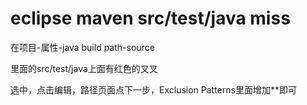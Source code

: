 # eclipse maven src/test/java miss

在项目-属性-java build path-source

里面的src/test/java上面有红色的叉叉

选中，点击编辑，路径页面点下一步，Exclusion Patterns里面增加**即可